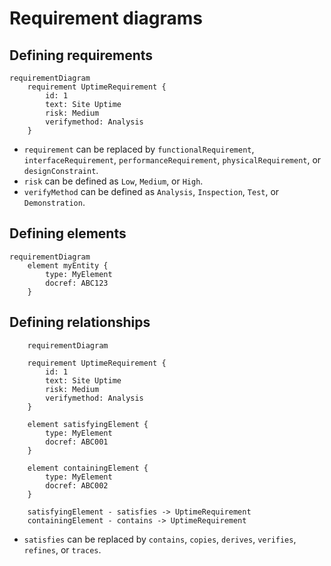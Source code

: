# Requirement diagrams

## Defining requirements

```mermaid
requirementDiagram
    requirement UptimeRequirement {
        id: 1
        text: Site Uptime 
        risk: Medium
        verifymethod: Analysis
    }
```

* `requirement` can be replaced by `functionalRequirement`, `interfaceRequirement`, `performanceRequirement`, `physicalRequirement`, or `designConstraint`.
* `risk` can be defined as `Low`, `Medium`, or `High`.
* `verifyMethod` can be defined as `Analysis`, `Inspection`, `Test`, or `Demonstration`.

## Defining elements

```mermaid
requirementDiagram
    element myEntity {
        type: MyElement
        docref: ABC123
    }
```

## Defining relationships

```mermaid
    requirementDiagram

    requirement UptimeRequirement {
        id: 1
        text: Site Uptime 
        risk: Medium
        verifymethod: Analysis
    }

    element satisfyingElement {
        type: MyElement
        docref: ABC001
    }

    element containingElement {
        type: MyElement
        docref: ABC002
    }

    satisfyingElement - satisfies -> UptimeRequirement
    containingElement - contains -> UptimeRequirement
```

* `satisfies` can be replaced by `contains`, `copies`, `derives`, `verifies`, `refines`, or `traces`.